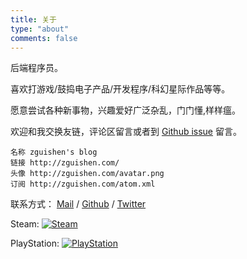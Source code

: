 ```yaml
---
title: 关于
type: "about"
comments: false
---
```


后端程序员。

喜欢打游戏/鼓捣电子产品/开发程序/科幻星际作品等等。

愿意尝试各种新事物，兴趣爱好广泛杂乱，门门懂,样样瘟。

欢迎和我交换友链，评论区留言或者到 [Github issue](https://github.com/zgshen/zgshen.github.io/issues/3) 留言。

```
名称 zguishen's blog
链接 http://zguishen.com/
头像 http://zguishen.com/avatar.png
订阅 http://zguishen.com/atom.xml
```

联系方式： [Mail](mailto:zguishen@foxmail.com) / [Github](https://github.com/) / [Twitter](https://twitter.com/gangan193)

Steam:
[![Steam](https://card.exophase.com/1/1587571.png)](https://www.exophase.com/steam/user/nathan262/)

PlayStation:
[![PlayStation](https://card.exophase.com/1/1405886.png)](https://www.exophase.com/psn/user/guaguaer/)